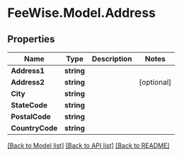 # FeeWise.Model.Address

## Properties

Name | Type | Description | Notes
------------ | ------------- | ------------- | -------------
**Address1** | **string** |  | 
**Address2** | **string** |  | [optional] 
**City** | **string** |  | 
**StateCode** | **string** |  | 
**PostalCode** | **string** |  | 
**CountryCode** | **string** |  | 

[[Back to Model list]](../README.md#documentation-for-models) [[Back to API list]](../README.md#documentation-for-api-endpoints) [[Back to README]](../README.md)

